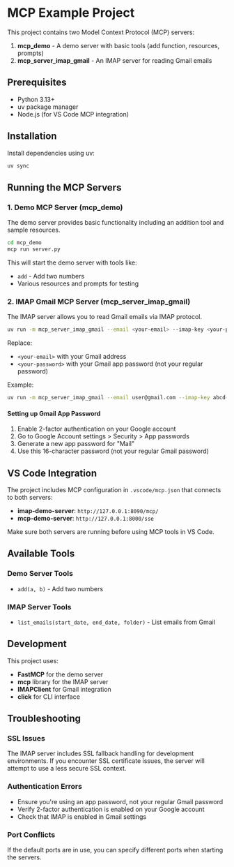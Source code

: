# MCP Example Project

This project contains two Model Context Protocol (MCP) servers:
1. **mcp_demo** - A demo server with basic tools (add function, resources, prompts)
2. **mcp_server_imap_gmail** - An IMAP server for reading Gmail emails

## Prerequisites

- Python 3.13+
- uv package manager
- Node.js (for VS Code MCP integration)

## Installation

Install dependencies using uv:

```bash
uv sync
```

## Running the MCP Servers

### 1. Demo MCP Server (mcp_demo)

The demo server provides basic functionality including an addition tool and sample resources.

```bash
cd mcp_demo
mcp run server.py
```

This will start the demo server with tools like:
- `add` - Add two numbers
- Various resources and prompts for testing

### 2. IMAP Gmail MCP Server (mcp_server_imap_gmail)

The IMAP server allows you to read Gmail emails via IMAP protocol.

```bash
uv run -m mcp_server_imap_gmail --email <your-email> --imap-key <your-password> --port 8090
```

Replace:
- `<your-email>` with your Gmail address
- `<your-password>` with your Gmail app password (not your regular password)

Example:
```bash
uv run -m mcp_server_imap_gmail --email user@gmail.com --imap-key abcd-efgh-ijkl-mnop --port 8090
```

#### Setting up Gmail App Password

1. Enable 2-factor authentication on your Google account
2. Go to Google Account settings > Security > App passwords
3. Generate a new app password for "Mail"
4. Use this 16-character password (not your regular Gmail password)

## VS Code Integration

The project includes MCP configuration in `.vscode/mcp.json` that connects to both servers:

- **imap-demo-server**: `http://127.0.0.1:8090/mcp/`
- **mcp-demo-server**: `http://127.0.0.1:8000/sse`

Make sure both servers are running before using MCP tools in VS Code.

## Available Tools

### Demo Server Tools
- `add(a, b)` - Add two numbers

### IMAP Server Tools
- `list_emails(start_date, end_date, folder)` - List emails from Gmail

## Development

This project uses:
- **FastMCP** for the demo server
- **mcp** library for the IMAP server
- **IMAPClient** for Gmail integration
- **click** for CLI interface

## Troubleshooting

### SSL Issues
The IMAP server includes SSL fallback handling for development environments. If you encounter SSL certificate issues, the server will attempt to use a less secure SSL context.

### Authentication Errors
- Ensure you're using an app password, not your regular Gmail password
- Verify 2-factor authentication is enabled on your Google account
- Check that IMAP is enabled in Gmail settings

### Port Conflicts
If the default ports are in use, you can specify different ports when starting the servers.